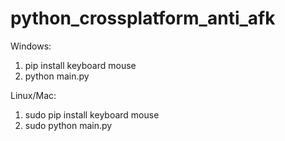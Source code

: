 # python_crossplatform_anti_afk

Windows:
1. pip install keyboard mouse
2. python main.py
  
Linux/Mac:
1. sudo pip install keyboard mouse
2. sudo python main.py
